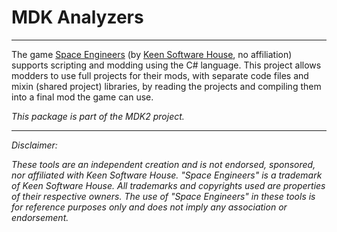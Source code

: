 ﻿# MDK Analyzers

---

The game [Space Engineers](https://store.steampowered.com/app/244850/Space_Engineers/)
(by [Keen Software House](https://www.keenswh.com/), no affiliation) supports
scripting and modding using the C# language. This project allows modders to use full projects
for their mods, with separate code files and mixin (shared project) libraries, by reading
the projects and compiling them into a final mod the game can use.

_This package is part of the MDK2 project._

---

_Disclaimer:_

_These tools are an independent creation and is not endorsed, sponsored, nor affiliated with Keen Software House.
"Space Engineers" is a trademark of Keen Software House. All trademarks and copyrights used are properties of their
respective owners. The use of "Space Engineers" in these tools is for reference purposes only and does not imply
any association or endorsement._ 


